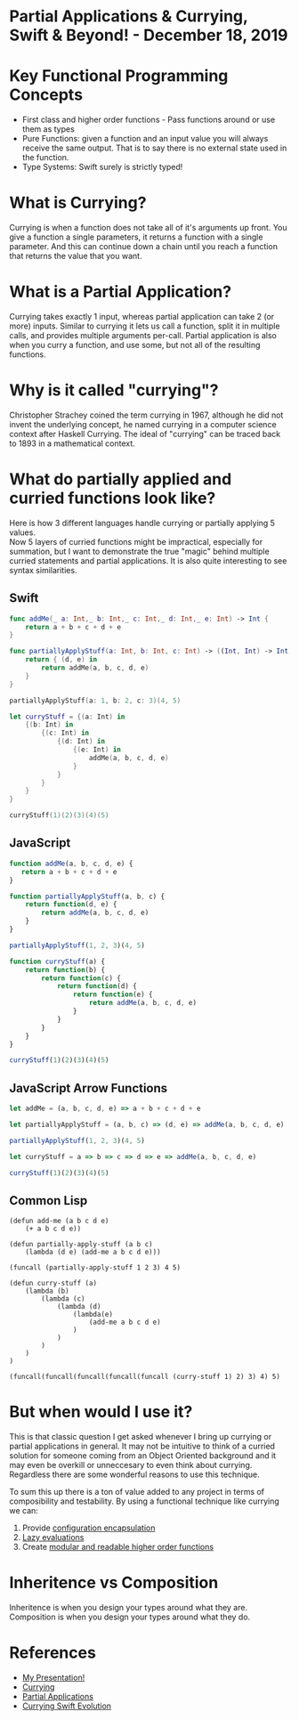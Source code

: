 # Partial Applications & Currying, Swift & Beyond! - December 18, 2019

# Key Functional Programming Concepts

- First class and higher order functions - Pass functions around or use them as types
- Pure Functions: given a function and an input value you will always receive the same output. That is to say there is no external state used in the function.
- Type Systems: Swift surely is strictly typed!

# What is Currying?

Currying is when a function does not take all of it's arguments up front.  You give a function a single parameters, it returns a function with a single parameter. And this can continue down a chain until you reach a function that returns the value that you want.

# What is a Partial Application?

Currying takes exactly 1 input, whereas partial application can take 2 (or more) inputs. Similar to currying it lets us call a function, split it in multiple calls, and provides multiple arguments per-call.
Partial application is also when you curry a function, and use some, but not all of the resulting functions.

# Why is it called "currying"?
Christopher Strachey coined the term currying in 1967, although he did not invent the underlying concept, he named currying in a computer science context after Haskell Currying.  The ideal of "currying" can be traced back to 1893 in a mathematical context.

# What do partially applied and curried functions look like?

Here is how 3 different languages handle currying or partially applying 5 values.  
Now 5 layers of curried functions might be impractical, especially for summation, but I want to demonstrate the true "magic" behind multiple curried statements and partial applications.
It is also quite interesting to see syntax similarities.

## Swift
```swift
func addMe(_ a: Int,_ b: Int,_ c: Int,_ d: Int,_ e: Int) -> Int {
    return a + b + c + d + e
}

func partiallyApplyStuff(a: Int, b: Int, c: Int) -> ((Int, Int) -> Int) {
    return { (d, e) in
        return addMe(a, b, c, d, e)
    }
}

partiallyApplyStuff(a: 1, b: 2, c: 3)(4, 5)

let curryStuff = {(a: Int) in
    {(b: Int) in
        {(c: Int) in
            {(d: Int) in
                {(e: Int) in
                    addMe(a, b, c, d, e)
                }
            }
        }
    }
}

curryStuff(1)(2)(3)(4)(5)
```


## JavaScript
```javascript
function addMe(a, b, c, d, e) {
   return a + b + c + d + e
}

function partiallyApplyStuff(a, b, c) {
    return function(d, e) {
        return addMe(a, b, c, d, e)
    }
}

partiallyApplyStuff(1, 2, 3)(4, 5)

function curryStuff(a) {
    return function(b) {
        return function(c) {
            return function(d) {
                return function(e) {
                    return addMe(a, b, c, d, e)
                }
            }
        }
    }
}

curryStuff(1)(2)(3)(4)(5)
```

## JavaScript Arrow Functions
```javascript
let addMe = (a, b, c, d, e) => a + b + c + d + e

let partiallyApplyStuff = (a, b, c) => (d, e) => addMe(a, b, c, d, e)

partiallyApplyStuff(1, 2, 3)(4, 5)

let curryStuff = a => b => c => d => e => addMe(a, b, c, d, e) 

curryStuff(1)(2)(3)(4)(5)
```

## Common Lisp
```common-lisp
(defun add-me (a b c d e)
    (+ a b c d e))
​
(defun partially-apply-stuff (a b c)
    (lambda (d e) (add-me a b c d e)))
  
(funcall (partially-apply-stuff 1 2 3) 4 5)

(defun curry-stuff (a)
    (lambda (b) 
        (lambda (c) 
            (lambda (d)
                (lambda(e)
                    (add-me a b c d e)
                )
            )
        )
    )
)

(funcall(funcall(funcall(funcall(funcall (curry-stuff 1) 2) 3) 4) 5)
```

# But when would I use it?

This is that classic question I get asked whenever I bring up currying or partial applications in general.
It may not be intuitive to think of a curried solution for someone coming from an Object Oriented background and it may even be overkill or unneccesary to even think about currying.  Regardless there are some wonderful reasons to use this technique.

To sum this up there is a ton of value added to any project in terms of composibility and testability.  By using a functional technique like currying we can:
1. Provide [configuration encapsulation](./apiConfiguration.swift)
1. [Lazy evaluations](./urlSessionCurry.swift)
1. Create [modular and readable higher order functions](./currying.swift)

# Inheritence vs Composition
Inheritence is when you design your types around what they are.
Composition is when you design your types around what they do.

# References
- [My Presentation!](./functionalSwift.key)
- [Currying](https://en.wikipedia.org/wiki/Currying)
- [Partial Applications](https://en.wikipedia.org/wiki/Partial_application)
- [Currying Swift Evolution](https://github.com/apple/swift-evolution/blob/master/proposals/0002-remove-currying.md)